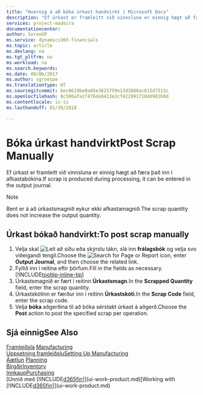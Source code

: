 ```yaml
---
title: "Hvernig á að bóka úrkast handvirkt | Microsoft Docs"
description: "Ef úrkast er framleitt við vinnsluna er einnig hægt að færa það inn í afkastabókina. Bent er á að úrkastsmagnið eykur ekki afkastamagnið."
services: project-madeira
documentationcenter: 
author: SorenGP
ms.service: dynamics365-financials
ms.topic: article
ms.devlang: na
ms.tgt_pltfrm: na
ms.workload: na
ms.search.keywords: 
ms.date: 09/06/2017
ms.author: sgroespe
ms.translationtype: HT
ms.sourcegitcommit: bec0619be0a65e3625759e13d2866ac615d7513c
ms.openlocfilehash: 8c506afa1f476de9413e2cf422991710dd981b0d
ms.contentlocale: is-is
ms.lasthandoff: 01/30/2018

---
```

# <a name="post-scrap-manually"></a><span data-ttu-id="6579c-104">Bóka úrkast handvirkt</span><span class="sxs-lookup"><span data-stu-id="6579c-104">Post Scrap Manually</span></span>
<span data-ttu-id="6579c-105">Ef úrkast er framleitt við vinnsluna er einnig hægt að færa það inn í afkastabókina.</span><span class="sxs-lookup"><span data-stu-id="6579c-105">If scrap is produced during processing, it can be entered in the output journal.</span></span> 

> [!NOTE]
> <span data-ttu-id="6579c-106">Bent er á að úrkastsmagnið eykur ekki afkastamagnið.</span><span class="sxs-lookup"><span data-stu-id="6579c-106">The scrap quantity does not increase the output quantity.</span></span>  

## <a name="to-post-scrap-manually"></a><span data-ttu-id="6579c-107">Úrkast bókað handvirkt:</span><span class="sxs-lookup"><span data-stu-id="6579c-107">To post scrap manually</span></span>  
1. <span data-ttu-id="6579c-108">Velja skal ![Leit að síðu eða skýrslu](media/ui-search/search_small.png "Leit að síðu eða skýrslu táknið") tákn, slá inn **frálagsbók** og velja svo viðeigandi tengil.</span><span class="sxs-lookup"><span data-stu-id="6579c-108">Choose the ![Search for Page or Report](media/ui-search/search_small.png "Search for Page or Report icon") icon, enter **Output Journal**, and then choose the related link.</span></span>  
2. <span data-ttu-id="6579c-109">Fyllið inn í reitina eftir þörfum.</span><span class="sxs-lookup"><span data-stu-id="6579c-109">Fill in the fields as necessary.</span></span> [!INCLUDE[tooltip-inline-tip](includes/tooltip-inline-tip_md.md)]  
3. <span data-ttu-id="6579c-110">Úrkastsmagnið er fært í reitinn **Úrkastsmagn**.</span><span class="sxs-lookup"><span data-stu-id="6579c-110">In the **Scrapped Quantity** field, enter the scrap quantity.</span></span>  
4. <span data-ttu-id="6579c-111">Úrkastskótinn er færður inn í reitinn **Úrkastskóti**.</span><span class="sxs-lookup"><span data-stu-id="6579c-111">In the **Scrap Code** field, enter the scrap code.</span></span>  
5. <span data-ttu-id="6579c-112">Velja **bóka** aðgerðina til að bóka sérstakt úrkast á aðgerð.</span><span class="sxs-lookup"><span data-stu-id="6579c-112">Choose the **Post** action to post the specified scrap per operation.</span></span>  

## <a name="see-also"></a><span data-ttu-id="6579c-113">Sjá einnig</span><span class="sxs-lookup"><span data-stu-id="6579c-113">See Also</span></span>  
<span data-ttu-id="6579c-114">[Framleiðsla](production-manage-manufacturing.md)  </span><span class="sxs-lookup"><span data-stu-id="6579c-114">[Manufacturing](production-manage-manufacturing.md)  </span></span>  
[<span data-ttu-id="6579c-115">Uppsetning framleiðslu</span><span class="sxs-lookup"><span data-stu-id="6579c-115">Setting Up Manufacturing</span></span>](production-configure-production-processes.md)  
<span data-ttu-id="6579c-116">[Áætlun](production-planning.md)    </span><span class="sxs-lookup"><span data-stu-id="6579c-116">[Planning](production-planning.md)    </span></span>  
[<span data-ttu-id="6579c-117">Birgðir</span><span class="sxs-lookup"><span data-stu-id="6579c-117">Inventory</span></span>](inventory-manage-inventory.md)  
[<span data-ttu-id="6579c-118">Innkaup</span><span class="sxs-lookup"><span data-stu-id="6579c-118">Purchasing</span></span>](purchasing-manage-purchasing.md)  
<span data-ttu-id="6579c-119">[Unnið með [!INCLUDE[d365fin](includes/d365fin_md.md)]](ui-work-product.md)</span><span class="sxs-lookup"><span data-stu-id="6579c-119">[Working with [!INCLUDE[d365fin](includes/d365fin_md.md)]](ui-work-product.md)</span></span>

